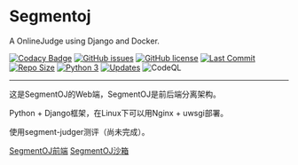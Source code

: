 # Segmentoj
A OnlineJudge using Django and Docker.

[![Codacy Badge](https://api.codacy.com/project/badge/Grade/e07ecd8defd5446ba6e64fe5969db70a)](https://app.codacy.com/gh/segment-oj/segmentoj?utm_source=github.com&utm_medium=referral&utm_content=segment-oj/segmentoj&utm_campaign=Badge_Grade_Settings)
[![GitHub issues](https://img.shields.io/github/issues/szdytom/segmentoj)](https://github.com/szdytom/segmentoj/issues)
[![GitHub license](https://img.shields.io/github/license/szdytom/segmentoj)](https://github.com/szdytom/segmentoj/blob/master/LICENSE)
[![Last Commit](https://img.shields.io/github/last-commit/szdytom/segmentoj)](https://github.com/szdytom/segmentoj/)
[![Repo Size](https://img.shields.io/github/repo-size/szdytom/segmentoj)](https://github.com/szdytom/segmentoj/)
[![Python 3](https://pyup.io/repos/github/segment-oj/segmentoj/python-3-shield.svg)](https://pyup.io/repos/github/segment-oj/segmentoj/)
[![Updates](https://pyup.io/repos/github/segment-oj/segmentoj/shield.svg)](https://pyup.io/repos/github/segment-oj/segmentoj/)
![CodeQL](https://github.com/segment-oj/segmentoj/workflows/CodeQL%20Analyze/badge.svg)

---

这是SegmentOJ的Web端，SegmentOJ是前后端分离架构。

Python + Django框架，在Linux下可以用Nginx + uwsgi部署。

使用segment-judger测评（尚未完成）。

[SegmentOJ前端](https://github.com/segment-oj/segmentoj-frontend)
[SegmentOJ沙箱](https://github.com/segment-oj/segment-sandbox)
